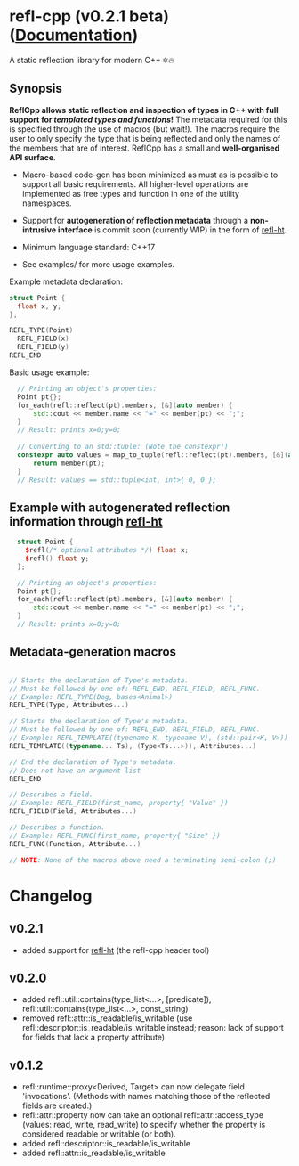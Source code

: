 # refl-cpp (v0.2.1 beta) ([Documentation](https://veselink1.github.io/refl-cpp/namespacerefl.html))
A static reflection library for modern C++ 🔯🔥

## Synopsis
**ReflCpp allows static reflection and inspection of types in C++ with full support for *templated types and functions*!** The metadata required for this is specified through the use of macros (but wait!). The macros require the user to only specify the type that is being reflected and only the names of the members that are of interest. ReflCpp has a small and **well-organised API surface**. 

- Macro-based code-gen has been minimized as must as is possible to support all basic requirements. All higher-level operations are implemented as free types and function in one of the utility namespaces.

- Support for **autogeneration of reflection metadata** through a **non-intrusive interface** is commit soon (currently WIP) in the form of [refl-ht](https://github.com/veselink1/refl-ht).

- Minimum language standard: C++17

- See examples/ for more usage examples.

Example metadata declaration:
```cpp
struct Point {
  float x, y;
};

REFL_TYPE(Point)
  REFL_FIELD(x)
  REFL_FIELD(y)
REFL_END
```
Basic usage example:
```cpp
  // Printing an object's properties: 
  Point pt{};
  for_each(refl::reflect(pt).members, [&](auto member) {
      std::cout << member.name << "=" << member(pt) << ";";
  }
  // Result: prints x=0;y=0;
  
  // Converting to an std::tuple: (Note the constexpr!)
  constexpr auto values = map_to_tuple(refl::reflect(pt).members, [&](auto member) {
      return member(pt);
  }
  // Result: values == std::tuple<int, int>{ 0, 0 };

```

## Example with autogenerated reflection information through [refl-ht](https://github.com/veselink1/refl-ht)
```cpp
  struct Point {
    $refl(/* optional attributes */) float x;
    $refl() float y;
  };

  // Printing an object's properties: 
  Point pt{};
  for_each(refl::reflect(pt).members, [&](auto member) {
      std::cout << member.name << "=" << member(pt) << ";";
  }
  // Result: prints x=0;y=0;

```

## Metadata-generation macros 
```cpp

// Starts the declaration of Type's metadata.
// Must be followed by one of: REFL_END, REFL_FIELD, REFL_FUNC.
// Example: REFL_TYPE(Dog, bases<Animal>)
REFL_TYPE(Type, Attributes...)

// Starts the declaration of Type's metadata.
// Must be followed by one of: REFL_END, REFL_FIELD, REFL_FUNC.
// Example: REFL_TEMPLATE((typename K, typename V), (std::pair<K, V>))
REFL_TEMPLATE((typename... Ts), (Type<Ts...>)), Attributes...)

// End the declaration of Type's metadata.
// Does not have an argument list
REFL_END

// Describes a field.
// Example: REFL_FIELD(first_name, property{ "Value" })
REFL_FIELD(Field, Attributes...)

// Describes a function.
// Example: REFL_FUNC(first_name, property{ "Size" })
REFL_FUNC(Function, Attribute...)

// NOTE: None of the macros above need a terminating semi-colon (;)

```

# Changelog

## v0.2.1
  - added support for [refl-ht](https://github.com/veselink1/refl-ht) (the refl-cpp header tool)

## v0.2.0
  - added refl::util::contains(type_list<...>, [predicate]), refl::util::contains(type_list<...>, const_string<N>)
  - removed refl::attr::is_readable/is_writable (use refl::descriptor::is_readable/is_writable instead; reason: lack of support for fields that lack a property attribute)
  
## v0.1.2
  - refl::runtime::proxy<Derived, Target> can now delegate field 'invocations'. (Methods with names matching those of the reflected fields are created.)
  - refl::attr::property now can take an optional refl::attr::access_type (values: read, write, read_write) to specify whether the property is considered readable or writable (or both). 
  - added refl::descriptor::is_readable/is_writable
  - added refl::attr::is_readable/is_writable
